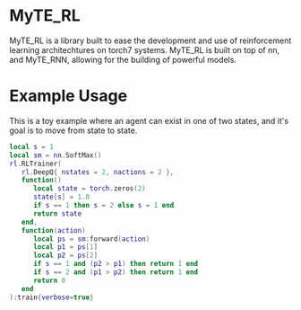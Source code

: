 # MyTE_RL

MyTE_RL is a library built to ease the development and use of reinforcement learning architechtures on torch7 systems. MyTE_RL is built on top of nn, and MyTE_RNN, allowing for the building of powerful models.

# Example Usage

This is a toy example where an agent can exist in one of two states, and it's goal is to move from state to state.

```lua
local s = 1
local sm = nn.SoftMax()
rl.RLTrainer(
   rl.DeepQ{ nstates = 2, nactions = 2 },
   function()
      local state = torch.zeros(2)
      state[s] = 1.0
      if s == 1 then s = 2 else s = 1 end
      return state
   end,
   function(action)
      local ps = sm:forward(action)
      local p1 = ps[1]
      local p2 = ps[2]
      if s == 1 and (p2 > p1) then return 1 end
      if s == 2 and (p1 > p2) then return 1 end
      return 0
   end
):train{verbose=true}
```